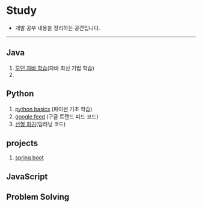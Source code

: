 # Study
* 개발 공부 내용을 정리하는 공간입니다.

* * *
## Java
1. [모던 자바 학습](https://github.com/jyshine/study/tree/main/modern_java/src)(자바 최신 기법 학습)
2. 
## Python
1. [python basics](https://github.com/jyshine/study/blob/main/python/Python_Basic.ipynb) (파이썬 기초 학습)
2. [google feed](https://github.com/jyshine/study/blob/main/python/google_feed.ipynb) (구글 트랜드 피드 코드)  
3. [선형 회귀](https://github.com/jyshine/study/blob/main/python/linear_regression.ipynb)(딥러닝 코드)

## projects
1. [spring boot](https://github.com/jyshine/study/tree/main/projects)

## JavaScript


## Problem Solving


